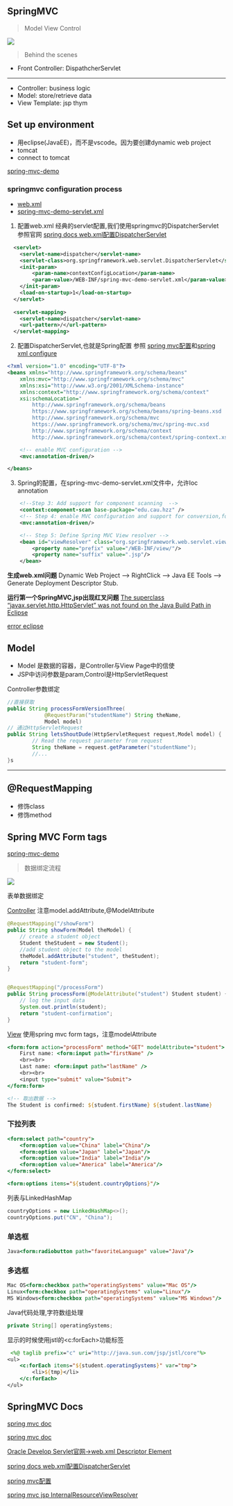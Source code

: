 
## SpringMVC

> Model View Control
 
![](imgs/mvc-1.PNG)


> Behind the scenes

- Front Controller: DispathcherServlet

---
- Controller: business logic
- Model: store/retrieve data
- View Template: jsp thym



## Set up environment

- 用eclipse(JavaEE)，而不是vscode。因为要创建dynamic web project
- tomcat
- connect to tomcat

[spring-mvc-demo](./03-Spring-MVC-demo/spring-mvc-demo)

### springmvc configuration process

- [web.xml](03-Spring-MVC-demo/WebContent/WEB-INF/web.xml)
- [spring-mvc-demo-servlet.xml](03-Spring-MVC-demo/WebContent/WEB-INF/spring-mvc-demo-servlet.xml)

1. 配置web.xml 经典的servlet配置,我们使用springmvc的DispatcherServlet 参照官网 [spring docs web.xml配置DispatcherServlet](https://docs.spring.io/spring/docs/current/spring-framework-reference/web.html#mvc-servlet-context-hierarchy)
```xml 
  <servlet>
  	<servlet-name>dispatcher</servlet-name>
  	<servlet-class>org.springframework.web.servlet.DispatcherServlet</servlet-class>
  	<init-param>
  		<param-name>contextConfigLocation</param-name>
        <param-value>/WEB-INF/spring-mvc-demo-servlet.xml</param-value>
  	</init-param>
  	<load-on-startup>1</load-on-startup>
  </servlet>
  
  <servlet-mapping>
  	<servlet-name>dispatcher</servlet-name>
  	<url-pattern>/</url-pattern>
  </servlet-mapping>
```

2. 配置DispatcherServlet,也就是Spring配置 参照 [spring mvc配置](https://docs.spring.io/spring/docs/current/spring-framework-reference/web.html#mvc-config)和[spring xml configure](https://docs.spring.io/spring/docs/4.2.x/spring-framework-reference/html/xsd-configuration.html)
```xml
<?xml version="1.0" encoding="UTF-8"?>
<beans xmlns="http://www.springframework.org/schema/beans"
    xmlns:mvc="http://www.springframework.org/schema/mvc"
    xmlns:xsi="http://www.w3.org/2001/XMLSchema-instance"
    xmlns:context="http://www.springframework.org/schema/context"
    xsi:schemaLocation="
        http://www.springframework.org/schema/beans
        https://www.springframework.org/schema/beans/spring-beans.xsd
        http://www.springframework.org/schema/mvc
        https://www.springframework.org/schema/mvc/spring-mvc.xsd
        http://www.springframework.org/schema/context 
        http://www.springframework.org/schema/context/spring-context.xsd">

    <!-- enable MVC configuration -->
    <mvc:annotation-driven/>

</beans>
```

3. Spring的配置，在spring-mvc-demo-servlet.xml文件中，允许Ioc annotation
```xml
    <!--Step 3: Add support for component scanning  -->
    <context:component-scan base-package="edu.cau.hzz" />
    <!-- Step 4: enable MVC configuration and support for conversion,formatting and validation-->
    <mvc:annotation-driven/>

    <!-- Step 5: Define Spring MVC View resolver -->
    <bean id="viewResolver" class="org.springframework.web.servlet.view.InternalResourceViewResolver">
        <property name="prefix" value="/WEB-INF/view/"/>
        <property name="suffix" value=".jsp"/>
    </bean>
```




**生成web.xml问题**
 Dynamic Web Project –> RightClick –> Java EE Tools –> Generate Deployment Descriptor Stub.



**运行第一个SpringMVC,jsp出现红叉问题** [The superclass “javax.servlet.http.HttpServlet” was not found on the Java Build Path in Eclipse](https://howtodoinjava.com/eclipse/solved-the-superclass-javax-servlet-http-httpservlet-was-not-found-on-the-java-build-path-in-eclipse/)


[error eclipse](https://stackoverflow.com/questions/54290263/more-than-one-fragment-with-the-name-spring-web-was-found-this-is-not-legal-w)






## Model

+ Model 是数据的容器，是Controller与View Page中的信使
+ JSP中访问参数是param,Control是HttpServletRequest

Controller参数绑定
```java
//直接获取	
public String processFormVersionThree(
			@RequestParam("studentName") String theName,
			Model model)
// 通过HttpServletRequest
public String letsShoutDude(HttpServletRequest request,Model model) {
		// Read the request parameter from request
		String theName = request.getParameter("studentName");
        //...
}s
```



----------


## @RequestMapping

+ 修饰class
+ 修饰method



## Spring MVC Form tags

[spring-mvc-demo](./spring-mvc-demo)

> 数据绑定流程

![](imgs/springmvc-data-binding.PNG)

表单数据绑定

[Controller]() 注意model.addAttribute,@ModelAttribute
```java
@RequestMapping("/showForm")
public String showForm(Model theModel) {
    // create a student object
    Student theStudent = new Student();
    //add student object to the model
    theModel.addAttribute("student", theStudent);
    return "student-form";
}


@RequestMapping("/processForm")
public String processForm(@ModelAttribute("student") Student student) {
    // log the input data
    System.out.println(student);
    return "student-confirmation";
}
```

[View]() 使用spring mvc form tags，注意modelAttribute
```jsp
<form:form action="processForm" method="GET" modelAttribute="student">
    First name: <form:input path="firstName" />
    <br><br>
    Last name: <form:input path="lastName" />
    <br><br>
    <input type="submit" value="Submit"> 
</form:form>

<!-- 取出数据 -->
The Student is confirmed: ${student.firstName} ${student.lastName}

```


### 下拉列表

```jsp
<form:select path="country">
    <form:option value="China" label="China"/>
    <form:option value="Japan" label="Japan"/>
    <form:option value="India" label="India"/>
    <form:option value="America" label="America"/>
</form:select>
```

```jsp
<form:options items="${student.countryOptions}"/>	
```
列表与LinkedHashMap
```java
countryOptions = new LinkedHashMap<>();
countryOptions.put("CN", "China");
```


### 单选框

```jsp
Java<form:radiobutton path="favoriteLanguage" value="Java"/>
```


### 多选框

```jsp
Mac OS<form:checkbox path="operatingSystems" value="Mac OS"/>
Linux<form:checkbox path="operatingSystems" value="Linux"/>
MS Windows<form:checkbox path="operatingSystems" value="MS Windows"/>
```

Java代码处理,字符数组处理
```java
private String[] operatingSystems;
```


显示的时候使用jstl的<c:forEach>功能标签
```jsp
 <%@ taglib prefix="c" uri="http://java.sun.com/jsp/jstl/core"%>
<ul>
    <c:forEach items="${student.operatingSystems}" var="tmp">
        <li>${tmp}</li>
    </c:forEach>
</ul>
```


## SpringMVC Docs

[spring mvc doc](http://www.luv2code.com/spring-mvc-docs)

[spring mvc doc](https://docs.spring.io/spring/docs/current/spring-framework-reference/web.html#mvc)


[Oracle Develop Servlet官网->web.xml Descriptor Element](https://docs.oracle.com/cd/E24329_01/web.1211/e21049/web_xml.htm#WBAPP502)

[spring docs web.xml配置DispatcherServlet](https://docs.spring.io/spring/docs/current/spring-framework-reference/web.html#mvc-servlet-context-hierarchy)


[spring mvc配置](https://docs.spring.io/spring/docs/current/spring-framework-reference/web.html#mvc-config)


[spring mvc jsp InternalResourceViewResolver](https://docs.spring.io/spring/docs/current/spring-framework-reference/web.html#mvc-view-jsp)


